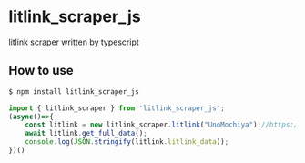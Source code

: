 # litlink_scraper_js
litlink scraper written by typescript

## How to use

```bash
$ npm install litlink_scraper_js
```

```typescript
import { litlink_scraper } from 'litlink_scraper_js';
(async()=>{
    const litlink = new litlink_scraper.litlink("UnoMochiya");//https://lit.link/UnoMochiya
    await litlink.get_full_data();
    console.log(JSON.stringify(litlink.litlink_data));
})()
```
